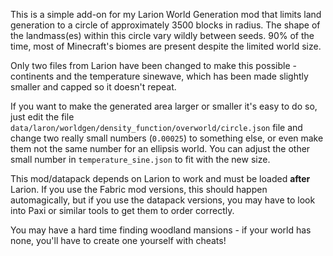 This is a simple add-on for my Larion World Generation mod that limits land
generation to a circle of approximately 3500 blocks in radius. The shape of the
landmass(es) within this circle vary wildly between seeds. 90% of the time, most
of Minecraft's biomes are present despite the limited world size.

Only two files from Larion have been changed to make this possible - continents
and the temperature sinewave, which has been made slightly smaller and capped so
it doesn't repeat.

If you want to make the generated area larger or smaller it's easy to do so, just edit the file `data/laron/worldgen/density_function/overworld/circle.json` file and change two really small numbers (`0.00025`) to something else, or even make them not the same number for an ellipsis world. You can adjust the other small number in `temperature_sine.json` to fit with the new size. 

This mod/datapack depends on Larion to work and must be loaded **after**
Larion. If you use the Fabric mod versions, this should happen automagically,
but if you use the datapack versions, you may have to look into Paxi or similar
tools to get them to order correctly.

You may have a hard time finding woodland mansions - if your world has none,
you'll have to create one yourself with cheats!

